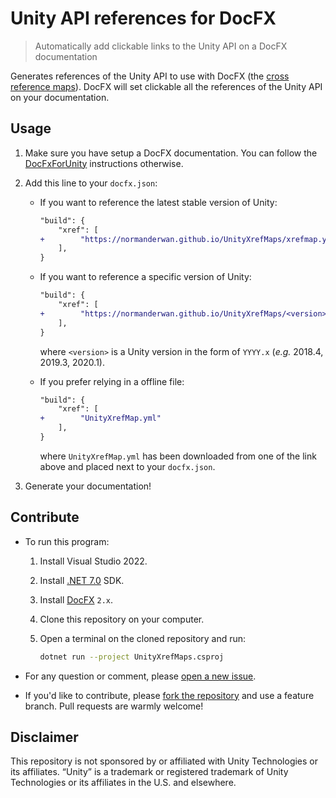 # Unity API references for DocFX

> Automatically add clickable links to the Unity API on a DocFX documentation

Generates references of the Unity API to use with DocFX (the
[cross reference maps](https://dotnet.github.io/docfx/tutorial/links_and_cross_references.html#cross-reference-between-projects)).
DocFX will set clickable all the references of the Unity API on your documentation.

## Usage

1. Make sure you have setup a DocFX documentation. You can follow the
   [DocFxForUnity](https://github.com/NormandErwan/DocFxForUnity) instructions otherwise.

2. Add this line to your `docfx.json`:

    - If you want to reference the latest stable version of Unity:

        ```diff
        "build": {
            "xref": [
        +        "https://normanderwan.github.io/UnityXrefMaps/xrefmap.yml"
            ],
        }
        ```

    - If you want to reference a specific version of Unity:

        ```diff
        "build": {
            "xref": [
        +        "https://normanderwan.github.io/UnityXrefMaps/<version>/xrefmap.yml"
            ],
        }
        ```

      where `<version>` is a Unity version in the form of `YYYY.x` (*e.g.* 2018.4, 2019.3, 2020.1).

   - If you prefer relying in a offline file:

        ```diff
        "build": {
            "xref": [
        +        "UnityXrefMap.yml"
            ],
        }
        ```

      where `UnityXrefMap.yml` has been downloaded from one of the link above and placed next to your `docfx.json`.

3. Generate your documentation!



## Contribute

- To run this program:

    1. Install Visual Studio 2022.
    2. Install [.NET 7.0](https://dotnet.microsoft.com/download/dotnet) SDK.
    3. Install [DocFX](https://github.com/dotnet/docfx/) `2.x`.
    4. Clone this repository on your computer.
    5. Open a terminal on the cloned repository and run:

        ```sh
        dotnet run --project UnityXrefMaps.csproj
        ```

- For any question or comment, please [open a new issue](https://github.com/NormandErwan/UnityXrefMaps/issues/new).

- If you'd like to contribute, please [fork the repository](https://github.com/NormandErwan/UnityXrefMaps/fork) and use
a feature branch. Pull requests are warmly welcome!

## Disclaimer

This repository is not sponsored by or affiliated with Unity Technologies or its affiliates.
“Unity” is a trademark or registered trademark of Unity Technologies or its affiliates in the U.S. and elsewhere.
